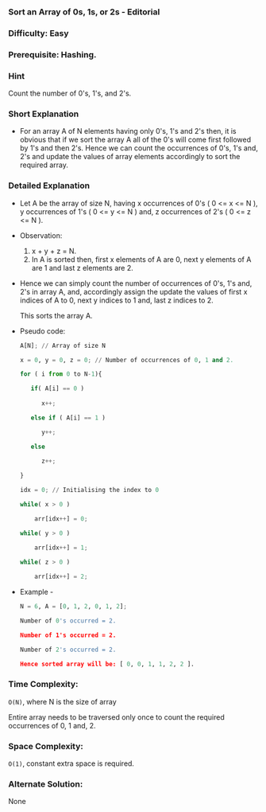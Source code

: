 ### Sort an Array of 0s, 1s, or 2s - Editorial

### Difficulty:  Easy

### Prerequisite:  Hashing.

### Hint

Count the number of 0's, 1's, and 2's.

### Short Explanation

* For an array A of N elements having only 0's, 1's and 2's then, it is obvious that if we sort the array A all of the 0's will come first followed by 1's and then 2's. Hence we can count the occurrences of 0's, 1's and, 2's and update the values of array elements accordingly to sort the required array. 

### Detailed Explanation

* Let A be the array of size N, having x occurrences of 0's ( 0 <= x <= N ), y occurrences of 1's ( 0 <= y <= N ) and, z occurrences of 2's ( 0 <= z <= N ).

* Observation:
  1. x + y + z = N.
  2. In A is sorted then, first x elements of A are 0, next y elements of A are 1 and last z elements are 2.
 
* Hence we can simply count the number of occurrences of 0's, 1's and, 2's in array A, and, accordingly assign the update the values of first x indices of A to 0, next y indices to 1 and, last z indices to 2.
  
  This sorts the array A.

* Pseudo code:
  
  ```python
  A[N]; // Array of size N

  x = 0, y = 0, z = 0; // Number of occurrences of 0, 1 and 2.

  for ( i from 0 to N-1){

     if( A[i] == 0 )
     
        x++;

     else if ( A[i] == 1 )

        y++;

     else

        z++;
 
  }

  idx = 0; // Initialising the index to 0

  while( x > 0 )

      arr[idx++] = 0;

  while( y > 0 )

      arr[idx++] = 1;
 
  while( z > 0 )

      arr[idx++] = 2;

  ```
* Example -
  ```python
  N = 6, A = [0, 1, 2, 0, 1, 2];
  
  Number of 0's occurred = 2.

  Number of 1's occurred = 2.

  Number of 2's occurred = 2.

  Hence sorted array will be: [ 0, 0, 1, 1, 2, 2 ].
  ```

### Time Complexity:

`O(N)`, where N is the size of array

Entire array needs to be traversed only once to count the required occurrences of 0, 1 and, 2.

### Space Complexity:

`O(1)`, constant extra space is required.

### Alternate Solution:

None
